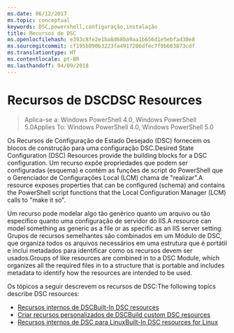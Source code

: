 ```yaml
---
ms.date: 06/12/2017
ms.topic: conceptual
keywords: DSC,powershell,configuração,instalação
title: Recursos de DSC
ms.openlocfilehash: e393c8fe2e1ba8d68ba9aa1b656d1e5ebfad30e8
ms.sourcegitcommit: cf195b090b3223fa4917206dfec7f0b603873cdf
ms.translationtype: HT
ms.contentlocale: pt-BR
ms.lasthandoff: 04/09/2018
---
```

# <a name="dsc-resources"></a><span data-ttu-id="3f98a-103">Recursos de DSC</span><span class="sxs-lookup"><span data-stu-id="3f98a-103">DSC Resources</span></span>

><span data-ttu-id="3f98a-104">Aplica-se a: Windows PowerShell 4.0, Windows PowerShell 5.0</span><span class="sxs-lookup"><span data-stu-id="3f98a-104">Applies To: Windows PowerShell 4.0, Windows PowerShell 5.0</span></span>

<span data-ttu-id="3f98a-105">Os Recursos de Configuração de Estado Desejado (DSC) fornecem os blocos de construção para uma configuração DSC.</span><span class="sxs-lookup"><span data-stu-id="3f98a-105">Desired State Configuration (DSC) Resources provide the building blocks for a DSC configuration.</span></span> <span data-ttu-id="3f98a-106">Um recurso expõe propriedades que podem ser configuradas (esquema) e contém as funções de script do PowerShell que o Gerenciador de Configurações Local (LCM) chama de "realizar".</span><span class="sxs-lookup"><span data-stu-id="3f98a-106">A resource exposes properties that can be configured (schema) and contains the PowerShell script functions that the Local Configuration Manager (LCM) calls to "make it so".</span></span>

<span data-ttu-id="3f98a-107">Um recurso pode modelar algo tão genérico quanto um arquivo ou tão específico quanto uma configuração de servidor do IIS.</span><span class="sxs-lookup"><span data-stu-id="3f98a-107">A resource can model something as generic as a file or as specific as an IIS server setting.</span></span>  <span data-ttu-id="3f98a-108">Grupos de recursos semelhantes são combinados em um Módulo de DSC, que organiza todos os arquivos necessários em uma estrutura que é portátil e inclui metadados para identificar como os recursos devem ser usados.</span><span class="sxs-lookup"><span data-stu-id="3f98a-108">Groups of like resources are combined in to a DSC Module, which organizes all the required files in to a structure that is portable and includes metadata to identify how the resources are intended to be used.</span></span>

<span data-ttu-id="3f98a-109">Os tópicos a seguir descrevem os recursos de DSC:</span><span class="sxs-lookup"><span data-stu-id="3f98a-109">The following topics describe DSC resources:</span></span>

- [<span data-ttu-id="3f98a-110">Recursos internos de DSC</span><span class="sxs-lookup"><span data-stu-id="3f98a-110">Built-In DSC resources</span></span>](builtInResource.md)
- [<span data-ttu-id="3f98a-111">Criar recursos personalizados de DSC</span><span class="sxs-lookup"><span data-stu-id="3f98a-111">Build custom DSC resources</span></span>](authoringResource.md)
- [<span data-ttu-id="3f98a-112">Recursos internos de DSC para Linux</span><span class="sxs-lookup"><span data-stu-id="3f98a-112">Built-In DSC resources for Linux</span></span>](lnxBuiltInResources.md)